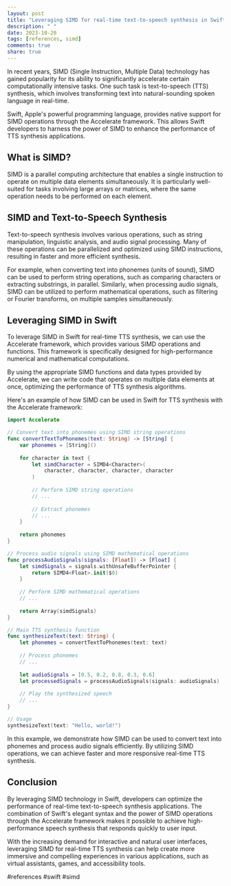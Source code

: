 ```yaml
---
layout: post
title: "Leveraging SIMD for real-time text-to-speech synthesis in Swift"
description: " "
date: 2023-10-20
tags: [references, simd]
comments: true
share: true
---
```


In recent years, SIMD (Single Instruction, Multiple Data) technology has gained popularity for its ability to significantly accelerate certain computationally intensive tasks. One such task is text-to-speech (TTS) synthesis, which involves transforming text into natural-sounding spoken language in real-time.

Swift, Apple's powerful programming language, provides native support for SIMD operations through the Accelerate framework. This allows Swift developers to harness the power of SIMD to enhance the performance of TTS synthesis applications.

## What is SIMD?

SIMD is a parallel computing architecture that enables a single instruction to operate on multiple data elements simultaneously. It is particularly well-suited for tasks involving large arrays or matrices, where the same operation needs to be performed on each element.

## SIMD and Text-to-Speech Synthesis

Text-to-speech synthesis involves various operations, such as string manipulation, linguistic analysis, and audio signal processing. Many of these operations can be parallelized and optimized using SIMD instructions, resulting in faster and more efficient synthesis.

For example, when converting text into phonemes (units of sound), SIMD can be used to perform string operations, such as comparing characters or extracting substrings, in parallel. Similarly, when processing audio signals, SIMD can be utilized to perform mathematical operations, such as filtering or Fourier transforms, on multiple samples simultaneously.

## Leveraging SIMD in Swift

To leverage SIMD in Swift for real-time TTS synthesis, we can use the Accelerate framework, which provides various SIMD operations and functions. This framework is specifically designed for high-performance numerical and mathematical computations.

By using the appropriate SIMD functions and data types provided by Accelerate, we can write code that operates on multiple data elements at once, optimizing the performance of TTS synthesis algorithms.

Here's an example of how SIMD can be used in Swift for TTS synthesis with the Accelerate framework:

```swift
import Accelerate

// Convert text into phonemes using SIMD string operations
func convertTextToPhonemes(text: String) -> [String] {
    var phonemes = [String]()
    
    for character in text {
        let simdCharacter = SIMD4<Character>(
            character, character, character, character
        )
        
        // Perform SIMD string operations
        // ...
        
        // Extract phonemes
        // ...
    }
    
    return phonemes
}

// Process audio signals using SIMD mathematical operations
func processAudioSignals(signals: [Float]) -> [Float] {
    let simdSignals = signals.withUnsafeBufferPointer {
        return SIMD4<Float>.init($0)
    }
    
    // Perform SIMD mathematical operations
    // ...
    
    return Array(simdSignals)
}

// Main TTS synthesis function
func synthesizeText(text: String) {
    let phonemes = convertTextToPhonemes(text: text)
    
    // Process phonemes
    // ...
    
    let audioSignals = [0.5, 0.2, 0.8, 0.3, 0.6]
    let processedSignals = processAudioSignals(signals: audioSignals)
    
    // Play the synthesized speech
    // ...
}

// Usage
synthesizeText(text: "Hello, world!")
```

In this example, we demonstrate how SIMD can be used to convert text into phonemes and process audio signals efficiently. By utilizing SIMD operations, we can achieve faster and more responsive real-time TTS synthesis.

## Conclusion

By leveraging SIMD technology in Swift, developers can optimize the performance of real-time text-to-speech synthesis applications. The combination of Swift's elegant syntax and the power of SIMD operations through the Accelerate framework makes it possible to achieve high-performance speech synthesis that responds quickly to user input.

With the increasing demand for interactive and natural user interfaces, leveraging SIMD for real-time TTS synthesis can help create more immersive and compelling experiences in various applications, such as virtual assistants, games, and accessibility tools.

#references #swift #simd